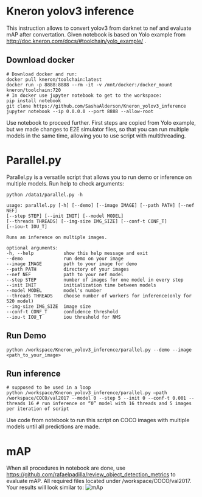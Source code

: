 # Kneron yolov3 inference
This instruction allows to convert yolov3 from darknet to nef and evaluate mAP after convertation. Given notebook is based on Yolo example from http://doc.kneron.com/docs/#toolchain/yolo_example/ .
## Download docker
```
# Download docker and run:
docker pull kneron/toolchain:latest
docker run -p 8888:8888 --rm -it -v /mnt/docker:/docker_mount kneron/toolchain:720
# In docker use jupyter notebook to get to the workspace:
pip install notebook
git clone https://github.com/SashaAlderson/Kneron_yolov3_inference
jupyter notebook --ip 0.0.0.0 --port 8888 --allow-root 
```
Use notebook to proceed further. First steps are copied from Yolo example, but we made changes to E2E simulator files, so that you can run multiple models in the same time, allowing you to use script with multithreading.
# Parallel.py
Parallel.py is a versatile script that allows you to run demo or inference on multiple models. 
Run help to check arguments:
```
python /data1/parallel.py -h 

usage: parallel.py [-h] [--demo] [--image IMAGE] [--path PATH] [--nef NEF]
[--step STEP] [--init INIT] [--model MODEL]
[--threads THREADS] [--img-size IMG_SIZE] [--conf-t CONF_T]
[--iou-t IOU_T]

Runs an inference on multiple images.

optional arguments:
-h, --help           show this help message and exit
--demo               run demo on your image
--image IMAGE        path to your image for demo
--path PATH          directory of your images
--nef NEF            path to your nef model
--step STEP          number of images for one model in every step
--init INIT          initialization time between models
--model MODEL        model's number
--threads THREADS    choose number of workers for inference(only for 520 model)
--img-size IMG_SIZE  image size
--conf-t CONF_T      confidence threshold
--iou-t IOU_T        iou threshold for NMS
```
## Run Demo
```
python /workspace/Kneron_yolov3_inference/parallel.py --demo --image <path_to_your_image>
```
## Run inference

```
# supposed to be used in a loop
python /workspace/Kneron_yolov3_inference/parallel.py –path /workspace/COCO/val2017 --model 0 --step 5 --init 0 --conf-t 0.001 --threads 16 # run inference on “0” model with 16 threads and 5 images per iteration of script
```
Use code from notebook to run this script on COCO images with multiple models until all predictions are made.
# mAP
When all procedures in notebook are done, use https://github.com/rafaelpadilla/review_object_detection_metrics  to evaluate mAP. All required files located under /workspace/COCO/val2017.
Your results will look similar to:
![mAp](https://user-images.githubusercontent.com/84590713/130577377-9859270e-e06f-4fa0-92ff-b9bd48d0b1de.png) 
